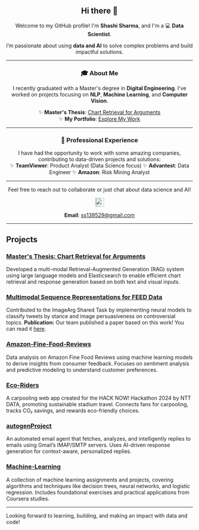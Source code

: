<div align="center">

## Hi there 👋  

Welcome to my GitHub profile! I'm **Shashi Sharma**, and I'm a 💻 **Data Scientist**.  

I’m passionate about using **data and AI** to solve complex problems and build impactful solutions.  

---

### 🎓 About Me  
I recently graduated with a Master's degree in **Digital Engineering**. I’ve worked on projects focusing on **NLP**, **Machine Learning**, and **Computer Vision**.  

✨ **Master's Thesis**: [Chart Retrieval for Arguments](https://github.com/mleshashi/thesis-sharma)  
✨ **My Portfolio**: [Explore My Work](https://github.com/mleshashi?tab=repositories)  

---

### 💼 Professional Experience

I have had the opportunity to work with some amazing companies, contributing to data-driven projects and solutions:  
✨ **TeamViewer**: Product Analyst (Data Science focus)
✨ **Advantest**: Data Engineer
✨ **Amazon**: Risk Mining Analyst 

---

Feel free to reach out to collaborate or just chat about data science and AI!

<a href="https://linkedin.com/in/mleshashi" target="_blank">
  <img src="https://upload.wikimedia.org/wikipedia/commons/e/e9/Linkedin_icon.svg" alt="LinkedIn" width="24px" />
</a>
  
**Email**: ss139529@gmail.com  

---

</div>



## Projects

### [Master's Thesis: Chart Retrieval for Arguments](https://github.com/mleshashi/thesis-sharma)
Developed a multi-modal Retrieval-Augmented Generation (RAG) system using large language models and Elasticsearch to enable efficient chart retrieval and response generation based on both text and visual inputs.

### [Multimodal Sequence Representations for FEED Data](https://github.com/webis-de/argmining23-image-arg)
Contributed to the ImageArg Shared Task by implementing neural models to classify tweets by stance and image persuasiveness on controversial topics.
**Publication:** Our team published a paper based on this work! You can read it [here](https://aclanthology.org/2023.argmining-1.16/).

### [Amazon-Fine-Food-Reviews](https://github.com/mleshashi/Amazon-Fine-Food-Reviews)
Data analysis on Amazon Fine Food Reviews using machine learning models to derive insights from consumer feedback. Focuses on sentiment analysis and predictive modeling to understand customer preferences.

### [Eco-Riders](https://github.com/mleshashi/Eco-Riders)
A carpooling web app created for the HACK NOW! Hackathon 2024 by NTT DATA, promoting sustainable stadium travel. Connects fans for carpooling, tracks CO₂ savings, and rewards eco-friendly choices.

### [autogenProject](https://github.com/mleshashi/autogenProject)
An automated email agent that fetches, analyzes, and intelligently replies to emails using Gmail’s IMAP/SMTP servers. Uses AI-driven response generation for context-aware, personalized replies.

### [Machine-Learning](https://github.com/mleshashi/Machine-Learning)
A collection of machine learning assignments and projects, covering algorithms and techniques like decision trees, neural networks, and logistic regression. Includes foundational exercises and practical applications from Coursera studies.

---

Looking forward to learning, building, and making an impact with data and code!

